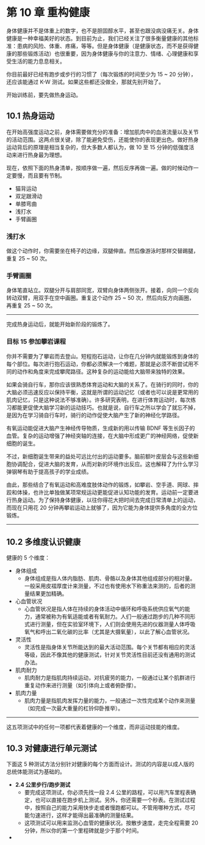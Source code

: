 # 第 10 章 重构健康
身体健康并不是体重上的数字，也不是胆固醇水平，甚至也跟没病没痛无关。身体健康是一种幸福美好的状态。到目前为止，我们已经关注了很多衡量健康的其他标准：患病的风险、体重、疼痛，等等。但是身体健康（是健康状态，而不是获得健康的那些锻炼活动）也很重要，因为身体健康与你的注意力、情绪、心理健康和享受生活的能力息息相关。

你目前最好已经有跑步或步行的习惯了（每次锻炼的时间至少为 15 ~ 20 分钟），还应该能通过 K-W 测试。如果这些都还没做全，那就先别开始了。

开始训练前，要先做热身运动。

## 10.1 热身运动
在开始高强度运动之前，身体需要做充分的准备：增加肌肉中的血液流量以及关节的活动范围。这两点很关键，除了能避免受伤，还能使你的表现更出色。做好热身运动背后的原理是相当复杂的，但大多数人都认为，做 10 至 15 分钟的低强度活动来进行热身最为理想。

现在，依照下面的热身清单，按顺序做一遍，然后反序再做一遍。做的时候动作一定要慢，而且要有节制。
* 猫背运动
* 双足跟滑动
* 单膝弯曲
* 浅打水
* 手臂画圈

### 浅打水
做这个动作时，你需要坐在椅子的边缘，双腿伸直。然后像游泳时那样交替踢腿，重复 25 ~ 50 次。

### 手臂画圈
身体笔直站立。双腿分开与肩部同宽，双臂向身体两侧张开。接着，向同一个反向转动双臂，用双手在空中画圈。重复这个动作 25 ~ 50 次，然后向反方向画圈，再重复 25 ~ 50 次。
***
完成热身运动后，就能开始新阶段的锻炼了。

### 目标 15 参加攀岩课程
你并不需要为了攀岩而去登山。短程抱石运动，让你在几分钟内就能锻炼到身体的每个部位。每次进行抱石运动，你都必须解决一个难题，那就是必须不断尝试用不同的动作和角度来完成攀爬路径。这种复杂的运动能给大脑带来独特的效果。

如果会骑自行车，那你应该很熟悉体育运动和大脑的关系了。在骑行的同时，你的大脑必须迅速反应以保持平衡，这就是所谓的运动记忆（或者也可以说是更常用的肌肉记忆，只是这种说法不够准确）。许多研究表明，在进行体育运动时，每次练习都能更促使大脑学习新的运动技巧。也就是说，自行车之所以学会了就忘不掉，是因为在学习骑自行车时，骑行的动作促使大脑产生了新的神经化学路径。

有氧运动能促进大脑产生神经传导物质，生成新的用以传输 BDNF 等生长因子的血管。复杂的运动增强了神经突轴的连接，在大脑中形成更广的神经网络，促使新细胞的诞生。

不过，新细胞诞生带来的益处可远比付出的运动要多。脑前额叶皮层会与这些新细胞协调配合，促进大脑的发育，从而对新的环境作出反应。这也解释了为什么学习弹钢琴有助于提高孩子的学业成绩。

由此，那些结合了有氧运动和高难度肢体动作的锻炼，如攀岩、空手道、网球、摔跤和体操，也许比单独做某项常规运动更能促进认知功能的发育。运动前一定要进行热身运动。为了保持身体健康，以往你得花大把时间去完成日常清单上的运动，而现在只用花 20 分钟再攀岩运动上就够了，因为它能为身体提供多角度的全方位锻炼。
***

## 10.2 多维度认识健康
健康的 5 个维度：
* 身体组成
    * 身体组成是指人体内脂肪、肌肉、骨骼以及身体其他组成部分的相对量。一般采用皮褶厚度计来测量，不过也有使用水下称重法来测的，后者的测量结果更加精确。
* 心血管状况
    * 心血管状况是指人体在持续的身体活动中循环和呼吸系统供应氧气的能力，通常被称为有氧适能或者有氧耐力。人们一般通过跑步的几种不同形式进行测量，但在实验室环境下，人们则会使用先进的仪器测量人体呼吸氧气和呼出二氧化碳的比率（尤其是大摄氧量），以此了解心血管状况。
* 灵活性
    * 灵活性是指身体关节所能达到的最大活动范围。每个关节都有相应的灵活等级，因此不像其他的健康测试，针对关节灵活性目前还没有通用的测试办法。
* 肌肉耐力
    * 肌肉耐力是指肌肉持续运动，对抗疲劳的能力，一般通过让某个肌群进行重复动作来进行测量（如引体向上或者俯卧撑）。
* 肌肉力量
    * 肌肉力量是指肌肉发挥力量的能力，一般通过一次性完成某个动作来测量（如完成一次最大重量的杠铃仰卧推举）。
***
这五项测试中的任何一项都代表着健康的一个维度，而非运动技能的维度。

## 10.3 对健康进行单元测试
下面这 5 种测试方法分别针对健康的每个方面而设计。测试的内容是以成人版的总统体能测试为基础的。

* **2.4 公里步行/跑步测试**
    * 要完成这项测试，你必须先找一段 2.4 公里的路程，可以用汽车里程表确定，也可以直接在跑步机上测试。另外，你还需要一个秒表。在测试过程中，按照自己的能力采用快步走或者慢跑都可以。不管用哪种方式，尽可能匀速进行，这样才能得出最准确的测量结果。
    * 这项测试可以用来监测心血管的健康状况。按散步速度，走完全程需要 20 分钟，所以你的第一个里程碑就是少于那个时间。
* 